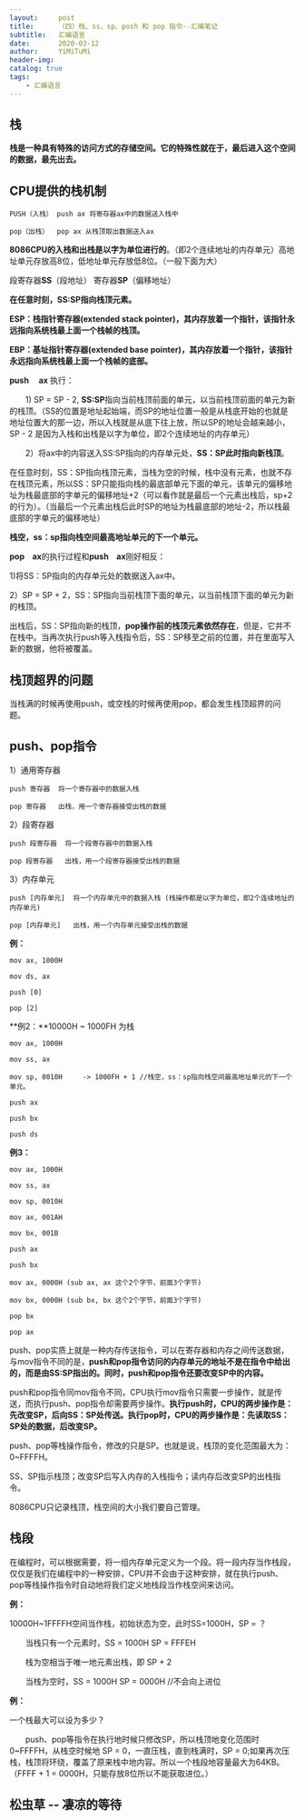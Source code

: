 ```yaml
---
layout:     post
title:      （四）栈、ss、sp、posh 和 pop 指令--汇编笔记
subtitle:   汇编语言
date:       2020-03-12
author:     YiMiTuMi
header-img: 
catalog: true
tags:
    - 汇编语言
---
```


## 栈

**栈是一种具有特殊的访问方式的存储空间。它的特殊性就在于，最后进入这个空间的数据，最先出去。**

## CPU提供的栈机制

	PUSH（入栈） push ax 将寄存器ax中的数据送入栈中
	
	pop（出栈）  pop ax 从栈顶取出数据送入ax

**8086CPU的入栈和出栈是以字为单位进行的**。（即2个连续地址的内存单元）高地址单元存放高8位，低地址单元存放低8位。（一般下面为大）

段寄存器**SS**（段地址） 寄存器**SP**（偏移地址）

**在任意时刻，SS:SP指向栈顶元素。**

**ESP：栈指针寄存器(extended stack pointer)，其内存放着一个指针，该指针永远指向系统栈最上面一个栈帧的栈顶。**

**EBP：基址指针寄存器(extended base pointer)，其内存放着一个指针，该指针永远指向系统栈最上面一个栈帧的底部。**


**push &emsp;ax** 执行：

&emsp;&emsp;1) SP = SP - 2, **SS:SP**指向当前栈顶前面的单元，以当前栈顶前面的单元为新的栈顶。（SS的位置是地址起始端，而SP的地址位置一般是从栈底开始的也就是地址位置大的那一边，所以入栈就是从底下往上放，所以SP的地址会越来越小，SP - 2 是因为入栈和出栈是以字为单位，即2个连续地址的内存单元）

&emsp;&emsp;2）将ax中的内容送入SS:SP指向的内存单元处，**SS：SP此时指向新栈顶**。

在任意时刻，SS：SP指向栈顶元素，当栈为空的时候，栈中没有元素，也就不存在栈顶元素，所以SS：SP只能指向栈的最底部单元下面的单元，该单元的偏移地址为栈最底部的字单元的偏移地址+2（可以看作就是最后一个元素出栈后，sp+2的行为）。（当最后一个元素出栈后此时SP的地址为栈最底部的地址-2，所以栈最底部的字单元的偏移地址）

**栈空，ss：sp指向栈空间最高地址单元的下一个单元。**

**pop&emsp;ax**的执行过程和**push&emsp;ax**刚好相反：

1)将SS：SP指向的内存单元处的数据送入ax中。

2）SP = SP + 2，SS：SP指向当前栈顶下面的单元，以当前栈顶下面的单元为新的栈顶。

出栈后，SS：SP指向新的栈顶，**pop操作前的栈顶元素依然存在**，但是，它并不在栈中。当再次执行push等入栈指令后，SS：SP移至之前的位置，并在里面写入新的数据，他将被覆盖。

## 栈顶超界的问题

当栈满的时候再使用push，或空栈的时候再使用pop，都会发生栈顶超界的问题。

## push、pop指令

1）通用寄存器

	push 寄存器  将一个寄存器中的数据入栈
	
	pop 寄存器   出栈，用一个寄存器接受出栈的数据

2）段寄存器

	push 段寄存器  将一个段寄存器中的数据入栈
	
	pop 段寄存器   出栈，用一个段寄存器接受出栈的数据

3）内存单元

	push [内存单元]  将一个内存单元中的数据入栈 (栈操作都是以字为单位，即2个连续地址的内存单元)
	
	pop [内存单元]   出栈，用一个内存单元接受出栈的数据

**例：**

	mov ax, 1000H
	
	mov ds, ax
	
	push [0]
	
	pop [2]

**例2：**10000H ~ 1000FH 为栈

	mov ax, 1000H
	
	mov ss, ax
	
	mov sp, 0010H     -> 1000FH + 1 //栈空，ss：sp指向栈空间最高地址单元的下一个单元。
	
	push ax
	
	push bx
	
	push ds

**例3：**

	mov ax, 1000H
	
	mov ss, ax
	
	mov sp, 0010H
	
	mov ax, 001AH
	
	mov bx, 001B
	
	push ax
	
	push bx
	
	mov ax, 0000H (sub ax, ax 这个2个字节，前面3个字节)
	
	mov bx, 0000H (sub bx, bx 这个2个字节，前面3个字节)
	
	pop bx
	
	pop ax

push、pop实质上就是一种内存传送指令，可以在寄存器和内存之间传送数据，与mov指令不同的是，**push和pop指令访问的内存单元的地址不是在指令中给出的，而是由SS:SP指出的。同时，push和pop指令还要改变SP中的内容。**

push和pop指令同mov指令不同，CPU执行mov指令只需要一步操作，就是传送，而执行push、pop指令却需要两步操作。**执行push时，CPU的两步操作是：先改变SP，后向SS：SP处传送。执行pop时，CPU的两步操作是：先读取SS：SP处的数据，后改变SP。**

push、pop等栈操作指令，修改的只是SP。也就是说，栈顶的变化范围最大为：0~FFFFH。

SS、SP指示栈顶；改变SP后写入内存的入栈指令；读内存后改变SP的出栈指令。

8086CPU只记录栈顶，栈空间的大小我们要自己管理。

## 栈段

在编程时，可以根据需要，将一组内存单元定义为一个段。将一段内存当作栈段，仅仅是我们在编程中的一种安排，CPU并不会由于这种安排，就在执行push、pop等栈操作指令时自动地将我们定义地栈段当作栈空间来访问。

**例：**

10000H~1FFFFH空间当作栈，初始状态为空，此时SS=1000H，SP = ？

&emsp;&emsp;当栈只有一个元素时，SS = 1000H SP = FFFEH

&emsp;&emsp;栈为空相当于唯一地元素出栈，即 SP + 2

&emsp;&emsp;当栈为空时，SS = 1000H SP = 0000H  //不会向上进位

**例：**

一个栈最大可以设为多少？

&emsp;&emsp;push、pop等指令在执行地时候只修改SP，所以栈顶地变化范围时0~FFFFH，从栈空时候地 SP = 0，一直压栈，直到栈满时，SP = 0;如果再次压栈，栈顶将环绕，覆盖了原来栈中地内容。所以一个栈段地容量最大为64KB。（FFFF + 1 = 0000H，只能存放8位所以不能获取进位。）

## 松虫草 -- 凄凉的等待
